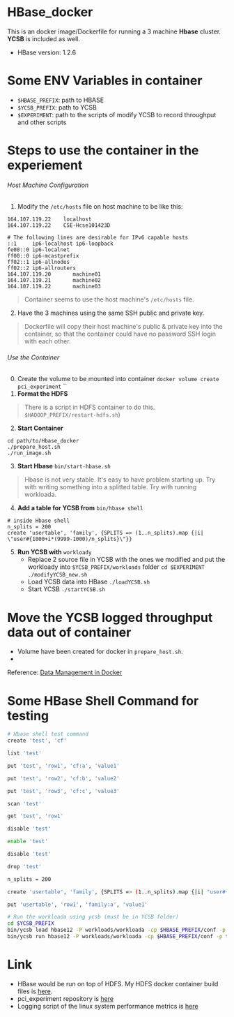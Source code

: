 # HBase_docker
This is an docker image/Dockerfile for running a 3 machine **Hbase** cluster.
**YCSB** is included as well.
- HBase version: 1.2.6

# Some ENV Variables in container
- `$HBASE_PREFIX`: path to HBASE
- `$YCSB_PREFIX`: path to YCSB
- `$EXPERIMENT`: path to the scripts of modify YCSB to record throughput and other scripts

# Steps to use the container in the experiement
###### Host Machine Configuration
1. Modify the `/etc/hosts` file on host machine to be like this:
  ```
  164.107.119.22	localhost
  164.107.119.22	CSE-Hcse101423D

  # The following lines are desirable for IPv6 capable hosts
  ::1     ip6-localhost ip6-loopback
  fe00::0 ip6-localnet
  ff00::0 ip6-mcastprefix
  ff02::1 ip6-allnodes
  ff02::2 ip6-allrouters
  164.107.119.20       machine01
  164.107.119.21       machine02
  164.107.119.22       machine03
  ```
  > Container seems to use the host machine's `/etc/hosts` file.
2. Have the 3 machines using the same SSH public and private key.
  > Dockerfile will copy their host machine's public & private key into the container, so that the container could have no password SSH login with each other.


###### Use the Container
0. Create the volume to be mounted into container
  `docker volume create pci_experiment`
  ``
1. **Format the HDFS** 
  > There is a script in HDFS container to do this. `$HADOOP_PREFIX/restart-hdfs.sh`)

2. **Start Container**
  ```
  cd path/to/Hbase_docker
  ./prepare_host.sh
  ./run_image.sh
  ```

3. **Start Hbase** `bin/start-hbase.sh`
  > Hbase is not very stable. It's easy to have problem starting up.
  > Try with writing something into a splitted table. 
  > Try with running workloada. 

4. **Add a table for YCSB from** `bin/hbase shell`
  ```
  # inside Hbase shell
  n_splits = 200
  create 'usertable', 'family', {SPLITS => (1..n_splits).map {|i| \"user#{1000+i*(9999-1000)/n_splits}\"}}
  ```
5. **Run YCSB with** `workloady`
    - Replace 2 source file in YCSB with the ones we modified and put the workloady into `$YCSB_PREFIX/workloads` folder
      `cd $EXPERIMENT`
      `./modifyYCSB_new.sh`
    - Load YCSB data into HBase
      `./loadYCSB.sh`
    - Start YCSB
      `./startYCSB.sh`


# Move the YCSB logged throughput data out of container
 - Volume have been created for docker in `prepare_host.sh`.
 - 
Reference: [Data Management in Docker](https://docs.docker.com/engine/admin/volumes/#more-details-about-mount-types) 

# Some HBase Shell Command for testing
```bash
# Hbase shell test command
create 'test', 'cf'

list 'test'

put 'test', 'row1', 'cf:a', 'value1'

put 'test', 'row2', 'cf:b', 'value2'

put 'test', 'row3', 'cf:c', 'value3'

scan 'test'

get 'test', 'row1'

disable 'test'

enable 'test'

disable 'test'

drop 'test'

n_splits = 200

create 'usertable', 'family', {SPLITS => (1..n_splits).map {|i| "user#{1000+i*(9999-1000)/n_splits}"}}

put 'usertable', 'row1', 'family:a', 'value1'

# Run the workloada using ycsb (must be in YCSB folder)
cd $YCSB_PREFIX
bin/ycsb load hbase12 -P workloads/workloada -cp $HBASE_PREFIX/conf -p table=usertable -p columnfamily=family
bin/ycsb run hbase12 -P workloads/workloada -cp $HBASE_PREFIX/conf -p table=usertable -p columnfamily=family
```

# Link
- HBase would be run on top of HDFS. My HDFS docker container build files is [here](https://github.com/RoshanPAN/hadoop_docker).
- pci_experiment repository is [here](https://github.com/RoshanPAN/pci_experiment)
- Logging script of the linux system performance metrics is [here](https://github.com/guihaomin/getSysInfo)
